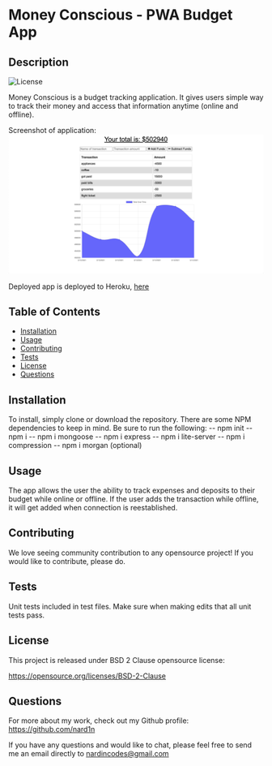 # Money Conscious - PWA Budget App

## Description
![License](https://img.shields.io/badge/License-BSD%202--Clause-blue.svg)

Money Conscious is a budget tracking application. It gives users simple way to track their money and access that information anytime (online and offline).

Screenshot of application:
![Screenshot](./public/icons/screenshott.png)

Deployed app is deployed to Heroku, [here](https://mysterious-wildwood-29821.herokuapp.com/)

## Table of Contents

* [Installation](#Installation)
* [Usage](#Usage)
* [Contributing](#Contributing)
* [Tests](#Tests)
* [License](#License)
* [Questions](#Questions)

## Installation
To install, simply clone or download the repository. There are some NPM dependencies to keep in mind. Be sure to run the following:
-- npm init
-- npm i
-- npm i mongoose
-- npm i express
-- npm i lite-server
-- npm i compression
-- npm i morgan (optional)

## Usage
The app allows the user the ability to track expenses and deposits to their budget while online or offline. If the user adds the transaction while offline, it will get added when connection is reestablished.


## Contributing
We love seeing community contribution to any opensource project! If you would like to contribute, please do.

## Tests
Unit tests included in test files. Make sure when making edits that all unit tests pass.

## License
This project is released under BSD 2 Clause opensource license:

https://opensource.org/licenses/BSD-2-Clause

## Questions
For more about my work, check out my Github profile: https://github.com/nard1n

If you have any questions and would like to chat, please feel free to send me an email directly to nardincodes@gmail.com
